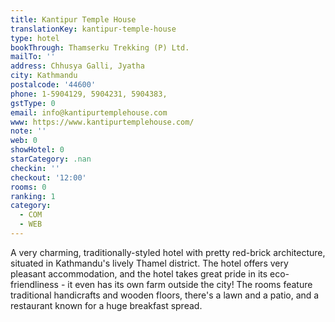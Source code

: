 ```yaml
---
title: Kantipur Temple House
translationKey: kantipur-temple-house
type: hotel
bookThrough: Thamserku Trekking (P) Ltd.
mailTo: ''
address: Chhusya Galli, Jyatha
city: Kathmandu
postalcode: '44600'
phone: 1-5904129, 5904231, 5904383,
gstType: 0
email: info@kantipurtemplehouse.com
www: https://www.kantipurtemplehouse.com/
note: ''
web: 0
showHotel: 0
starCategory: .nan
checkin: ''
checkout: '12:00'
rooms: 0
ranking: 1
category:
  - COM
  - WEB
---
```





A very charming, traditionally-styled hotel with pretty red-brick architecture, situated in Kathmandu's lively Thamel district. The hotel offers very pleasant accommodation, and the hotel takes great pride in its eco-friendliness - it even has its own farm outside the city! The rooms feature traditional handicrafts and wooden floors, there's a lawn and a patio, and a restaurant known for a huge breakfast spread.